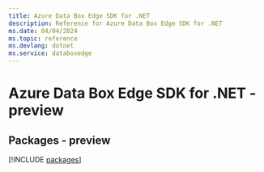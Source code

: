 ```yaml
---
title: Azure Data Box Edge SDK for .NET
description: Reference for Azure Data Box Edge SDK for .NET
ms.date: 04/04/2024
ms.topic: reference
ms.devlang: dotnet
ms.service: databoxedge
---
```

# Azure Data Box Edge SDK for .NET - preview
## Packages - preview
[!INCLUDE [packages](data-box-edge-index.md)]